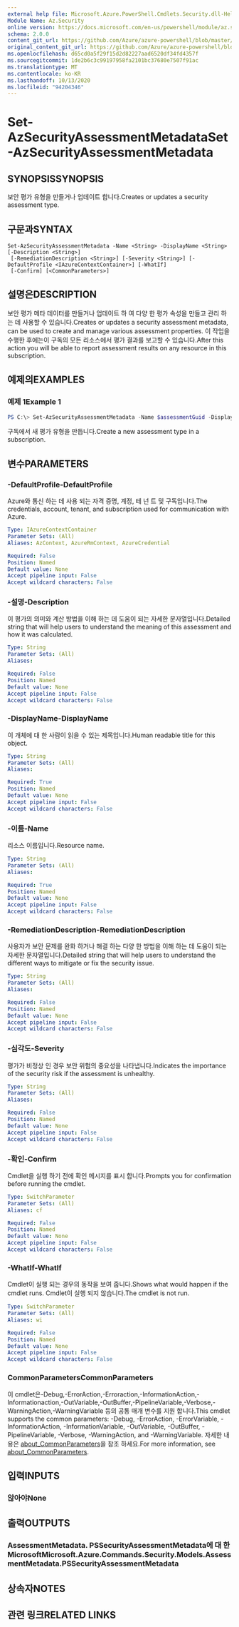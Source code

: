 ```yaml
---
external help file: Microsoft.Azure.PowerShell.Cmdlets.Security.dll-Help.xml
Module Name: Az.Security
online version: https://docs.microsoft.com/en-us/powershell/module/az.security/Set-AzSecurityAssessmentMetadata
schema: 2.0.0
content_git_url: https://github.com/Azure/azure-powershell/blob/master/src/Security/Security/help/Set-AzSecurityAssessmentMetadata.md
original_content_git_url: https://github.com/Azure/azure-powershell/blob/master/src/Security/Security/help/Set-AzSecurityAssessmentMetadata.md
ms.openlocfilehash: d65cd0a5f29f15d2d82227aad6520df34fd4357f
ms.sourcegitcommit: 1de2b6c3c99197958fa2101bc37680e7507f91ac
ms.translationtype: MT
ms.contentlocale: ko-KR
ms.lasthandoff: 10/13/2020
ms.locfileid: "94204346"
---
```

# <span data-ttu-id="17d7e-101">Set-AzSecurityAssessmentMetadata</span><span class="sxs-lookup"><span data-stu-id="17d7e-101">Set-AzSecurityAssessmentMetadata</span></span>

## <span data-ttu-id="17d7e-102">SYNOPSIS</span><span class="sxs-lookup"><span data-stu-id="17d7e-102">SYNOPSIS</span></span>
<span data-ttu-id="17d7e-103">보안 평가 유형을 만들거나 업데이트 합니다.</span><span class="sxs-lookup"><span data-stu-id="17d7e-103">Creates or updates a security assessment type.</span></span>

## <span data-ttu-id="17d7e-104">구문과</span><span class="sxs-lookup"><span data-stu-id="17d7e-104">SYNTAX</span></span>

```
Set-AzSecurityAssessmentMetadata -Name <String> -DisplayName <String> [-Description <String>]
 [-RemediationDescription <String>] [-Severity <String>] [-DefaultProfile <IAzureContextContainer>] [-WhatIf]
 [-Confirm] [<CommonParameters>]
```

## <span data-ttu-id="17d7e-105">설명은</span><span class="sxs-lookup"><span data-stu-id="17d7e-105">DESCRIPTION</span></span>
<span data-ttu-id="17d7e-106">보안 평가 메타 데이터를 만들거나 업데이트 하 여 다양 한 평가 속성을 만들고 관리 하는 데 사용할 수 있습니다.</span><span class="sxs-lookup"><span data-stu-id="17d7e-106">Creates or updates a security assessment metadata, can be used to create and manage various assessment properties.</span></span>
<span data-ttu-id="17d7e-107">이 작업을 수행한 후에는이 구독의 모든 리소스에서 평가 결과를 보고할 수 있습니다.</span><span class="sxs-lookup"><span data-stu-id="17d7e-107">After this action you will be able to report assessment results on any resource in this subscription.</span></span>

## <span data-ttu-id="17d7e-108">예제의</span><span class="sxs-lookup"><span data-stu-id="17d7e-108">EXAMPLES</span></span>

### <span data-ttu-id="17d7e-109">예제 1</span><span class="sxs-lookup"><span data-stu-id="17d7e-109">Example 1</span></span>
```powershell
PS C:\> Set-AzSecurityAssessmentMetadata -Name $assessmentGuid -DisplayName "Resource should be secured" -Severity "High" -Description "The resource should be secured according to my company's security policy"
```

<span data-ttu-id="17d7e-110">구독에서 새 평가 유형을 만듭니다.</span><span class="sxs-lookup"><span data-stu-id="17d7e-110">Create a new assessment type in a subscription.</span></span>

## <span data-ttu-id="17d7e-111">변수</span><span class="sxs-lookup"><span data-stu-id="17d7e-111">PARAMETERS</span></span>

### <span data-ttu-id="17d7e-112">-DefaultProfile</span><span class="sxs-lookup"><span data-stu-id="17d7e-112">-DefaultProfile</span></span>
<span data-ttu-id="17d7e-113">Azure와 통신 하는 데 사용 되는 자격 증명, 계정, 테 넌 트 및 구독입니다.</span><span class="sxs-lookup"><span data-stu-id="17d7e-113">The credentials, account, tenant, and subscription used for communication with Azure.</span></span>

```yaml
Type: IAzureContextContainer
Parameter Sets: (All)
Aliases: AzContext, AzureRmContext, AzureCredential

Required: False
Position: Named
Default value: None
Accept pipeline input: False
Accept wildcard characters: False
```

### <span data-ttu-id="17d7e-114">-설명</span><span class="sxs-lookup"><span data-stu-id="17d7e-114">-Description</span></span>
<span data-ttu-id="17d7e-115">이 평가의 의미와 계산 방법을 이해 하는 데 도움이 되는 자세한 문자열입니다.</span><span class="sxs-lookup"><span data-stu-id="17d7e-115">Detailed string that will help users to understand the meaning of this assessment and how it was calculated.</span></span>

```yaml
Type: String
Parameter Sets: (All)
Aliases:

Required: False
Position: Named
Default value: None
Accept pipeline input: False
Accept wildcard characters: False
```

### <span data-ttu-id="17d7e-116">-DisplayName</span><span class="sxs-lookup"><span data-stu-id="17d7e-116">-DisplayName</span></span>
<span data-ttu-id="17d7e-117">이 개체에 대 한 사람이 읽을 수 있는 제목입니다.</span><span class="sxs-lookup"><span data-stu-id="17d7e-117">Human readable title for this object.</span></span>

```yaml
Type: String
Parameter Sets: (All)
Aliases:

Required: True
Position: Named
Default value: None
Accept pipeline input: False
Accept wildcard characters: False
```

### <span data-ttu-id="17d7e-118">-이름</span><span class="sxs-lookup"><span data-stu-id="17d7e-118">-Name</span></span>
<span data-ttu-id="17d7e-119">리소스 이름입니다.</span><span class="sxs-lookup"><span data-stu-id="17d7e-119">Resource name.</span></span>

```yaml
Type: String
Parameter Sets: (All)
Aliases:

Required: True
Position: Named
Default value: None
Accept pipeline input: False
Accept wildcard characters: False
```

### <span data-ttu-id="17d7e-120">-RemediationDescription</span><span class="sxs-lookup"><span data-stu-id="17d7e-120">-RemediationDescription</span></span>
<span data-ttu-id="17d7e-121">사용자가 보안 문제를 완화 하거나 해결 하는 다양 한 방법을 이해 하는 데 도움이 되는 자세한 문자열입니다.</span><span class="sxs-lookup"><span data-stu-id="17d7e-121">Detailed string that will help users to understand the different ways to mitigate or fix the security issue.</span></span>

```yaml
Type: String
Parameter Sets: (All)
Aliases:

Required: False
Position: Named
Default value: None
Accept pipeline input: False
Accept wildcard characters: False
```

### <span data-ttu-id="17d7e-122">-심각도</span><span class="sxs-lookup"><span data-stu-id="17d7e-122">-Severity</span></span>
<span data-ttu-id="17d7e-123">평가가 비정상 인 경우 보안 위험의 중요성을 나타냅니다.</span><span class="sxs-lookup"><span data-stu-id="17d7e-123">Indicates the importance of the security risk if the assessment is unhealthy.</span></span>

```yaml
Type: String
Parameter Sets: (All)
Aliases:

Required: False
Position: Named
Default value: None
Accept pipeline input: False
Accept wildcard characters: False
```

### <span data-ttu-id="17d7e-124">-확인</span><span class="sxs-lookup"><span data-stu-id="17d7e-124">-Confirm</span></span>
<span data-ttu-id="17d7e-125">Cmdlet을 실행 하기 전에 확인 메시지를 표시 합니다.</span><span class="sxs-lookup"><span data-stu-id="17d7e-125">Prompts you for confirmation before running the cmdlet.</span></span>

```yaml
Type: SwitchParameter
Parameter Sets: (All)
Aliases: cf

Required: False
Position: Named
Default value: None
Accept pipeline input: False
Accept wildcard characters: False
```

### <span data-ttu-id="17d7e-126">-WhatIf</span><span class="sxs-lookup"><span data-stu-id="17d7e-126">-WhatIf</span></span>
<span data-ttu-id="17d7e-127">Cmdlet이 실행 되는 경우의 동작을 보여 줍니다.</span><span class="sxs-lookup"><span data-stu-id="17d7e-127">Shows what would happen if the cmdlet runs.</span></span>
<span data-ttu-id="17d7e-128">Cmdlet이 실행 되지 않습니다.</span><span class="sxs-lookup"><span data-stu-id="17d7e-128">The cmdlet is not run.</span></span>

```yaml
Type: SwitchParameter
Parameter Sets: (All)
Aliases: wi

Required: False
Position: Named
Default value: None
Accept pipeline input: False
Accept wildcard characters: False
```

### <span data-ttu-id="17d7e-129">CommonParameters</span><span class="sxs-lookup"><span data-stu-id="17d7e-129">CommonParameters</span></span>
<span data-ttu-id="17d7e-130">이 cmdlet은-Debug,-ErrorAction,-Erroraction,-InformationAction,-Informationaction,-OutVariable,-OutBuffer,-PipelineVariable,-Verbose,-WarningAction,-WarningVariable 등의 공통 매개 변수를 지원 합니다.</span><span class="sxs-lookup"><span data-stu-id="17d7e-130">This cmdlet supports the common parameters: -Debug, -ErrorAction, -ErrorVariable, -InformationAction, -InformationVariable, -OutVariable, -OutBuffer, -PipelineVariable, -Verbose, -WarningAction, and -WarningVariable.</span></span> <span data-ttu-id="17d7e-131">자세한 내용은 [about_CommonParameters](http://go.microsoft.com/fwlink/?LinkID=113216)을 참조 하세요.</span><span class="sxs-lookup"><span data-stu-id="17d7e-131">For more information, see [about_CommonParameters](http://go.microsoft.com/fwlink/?LinkID=113216).</span></span>

## <span data-ttu-id="17d7e-132">입력</span><span class="sxs-lookup"><span data-stu-id="17d7e-132">INPUTS</span></span>

### <span data-ttu-id="17d7e-133">않아야</span><span class="sxs-lookup"><span data-stu-id="17d7e-133">None</span></span>

## <span data-ttu-id="17d7e-134">출력</span><span class="sxs-lookup"><span data-stu-id="17d7e-134">OUTPUTS</span></span>

### <span data-ttu-id="17d7e-135">AssessmentMetadata. PSSecurityAssessmentMetadata에 대 한 Microsoft</span><span class="sxs-lookup"><span data-stu-id="17d7e-135">Microsoft.Azure.Commands.Security.Models.AssessmentMetadata.PSSecurityAssessmentMetadata</span></span>

## <span data-ttu-id="17d7e-136">상속자</span><span class="sxs-lookup"><span data-stu-id="17d7e-136">NOTES</span></span>

## <span data-ttu-id="17d7e-137">관련 링크</span><span class="sxs-lookup"><span data-stu-id="17d7e-137">RELATED LINKS</span></span>
